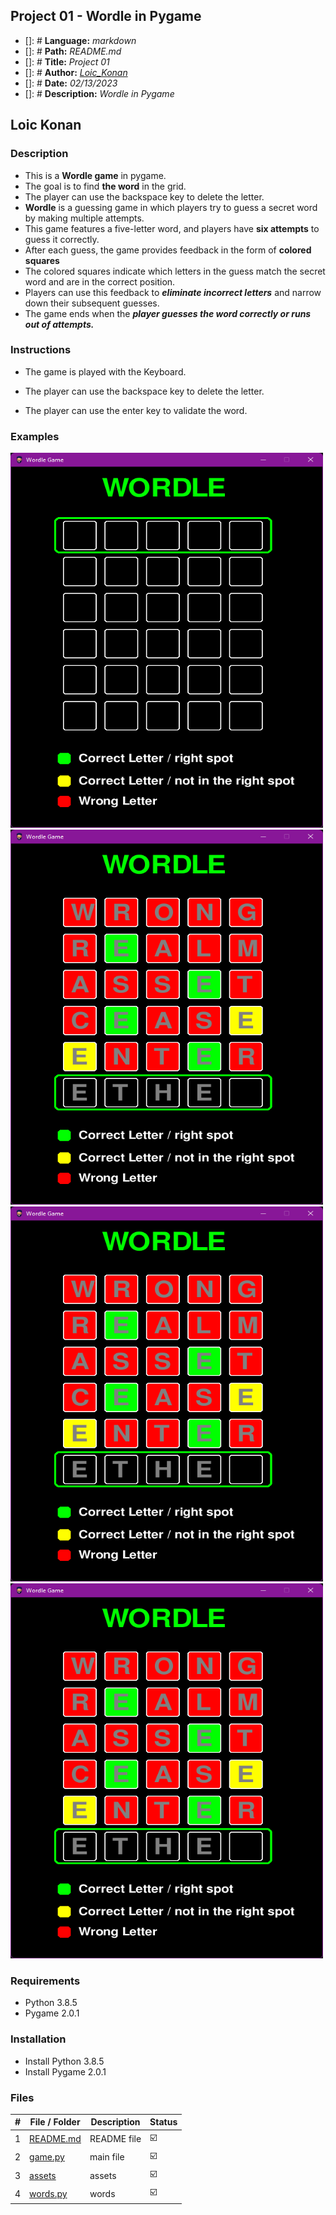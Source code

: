 ## Project 01 -  Wordle in Pygame

- []: # **Language:** _markdown_
- []: # **Path:** _README.md_
- []: # **Title:** _Project 01_
- []: # **Author:** _[Loic_Konan](Loic_Konan)_
- []: # **Date:** _02/13/2023_
- []: # **Description:** _Wordle in Pygame_
  
## Loic Konan

### Description

- This is a **Wordle game** in pygame.
- The goal is to find **the word** in the grid.
- The player can use the backspace key to delete the letter.
- **Wordle** is a guessing game in which players try to guess a secret word by making multiple attempts.
- This game features a five-letter word, and players have **six attempts** to guess it correctly.
- After each guess, the game provides feedback in the form of **colored squares**
- The colored squares indicate which letters in the guess match the secret word and are in the correct position.
- Players can use this feedback to _**eliminate incorrect letters**_ and narrow down their subsequent guesses.
- The game ends when the _**player guesses the word correctly or runs out of attempts.**_

### Instructions

- The game is played with the Keyboard.

- The player can use the backspace key to delete the letter.

- The player can use the enter key to validate the word.
  
### Examples
  
<img src="assets/pic1.png" width="500" height= "600"> <img src="assets/pic.png"  width="500" height= "600">
<img src="assets/pic.png"  width="500" height= "600"> <img src="assets/pic.png"  width="500" height= "600">

### Requirements

- Python 3.8.5
- Pygame 2.0.1

### Installation

- Install Python 3.8.5
- Install Pygame 2.0.1



### Files

|   #   | File / Folder          | Description | Status                  |
| :---: | ---------------------- | ----------- | ----------------------- |
|   1   | [README.md](README.md) | README file | :ballot_box_with_check: |
|   2   | [game.py](game.py)     | main file   | :ballot_box_with_check: |
|   3   | [assets](./assets)     | assets      | :ballot_box_with_check: |
|   4   | [words.py](words.py)   | words       | :ballot_box_with_check: |
